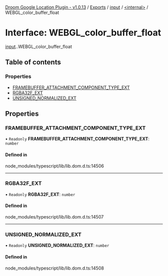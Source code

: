 [Droom Google Location Plugin - v1.0.13](../README.md) / [Exports](../modules.md) / [input](../modules/input.md) / [<internal\>](../modules/input._internal_.md) / WEBGL\_color\_buffer\_float

# Interface: WEBGL\_color\_buffer\_float

[input](../modules/input.md).[<internal>](../modules/input._internal_.md).WEBGL_color_buffer_float

## Table of contents

### Properties

- [FRAMEBUFFER\_ATTACHMENT\_COMPONENT\_TYPE\_EXT](input._internal_.WEBGL_color_buffer_float.md#framebuffer_attachment_component_type_ext)
- [RGBA32F\_EXT](input._internal_.WEBGL_color_buffer_float.md#rgba32f_ext)
- [UNSIGNED\_NORMALIZED\_EXT](input._internal_.WEBGL_color_buffer_float.md#unsigned_normalized_ext)

## Properties

### FRAMEBUFFER\_ATTACHMENT\_COMPONENT\_TYPE\_EXT

• `Readonly` **FRAMEBUFFER\_ATTACHMENT\_COMPONENT\_TYPE\_EXT**: `number`

#### Defined in

node_modules/typescript/lib/lib.dom.d.ts:14506

___

### RGBA32F\_EXT

• `Readonly` **RGBA32F\_EXT**: `number`

#### Defined in

node_modules/typescript/lib/lib.dom.d.ts:14507

___

### UNSIGNED\_NORMALIZED\_EXT

• `Readonly` **UNSIGNED\_NORMALIZED\_EXT**: `number`

#### Defined in

node_modules/typescript/lib/lib.dom.d.ts:14508
